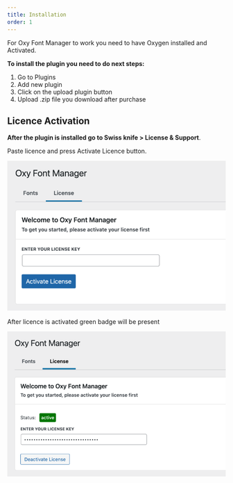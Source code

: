 ```yaml
---
title: Installation
order: 1
---
```


For Oxy Font Manager to work you need to have Oxygen installed and Activated.

**To install the plugin you need to do next steps:**

1. Go to Plugins
2. Add new plugin
3. Click on the upload plugin button
4. Upload .zip file you download after purchase

## Licence Activation

**After the plugin is installed go to Swiss knife &gt; License &amp; Support**.

Paste licence and press Activate Licence button.

![](/wp-content/uploads/2022/03/Screenshot-2022-03-10-at-20.00.23-800x547.png)

After licence is activated green badge will be present

![](/wp-content/uploads/2022/03/Screenshot-2022-03-10-at-20.03.01-800x530.png)
